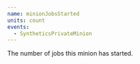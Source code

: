 ```yaml
---
name: minionJobsStarted
units: count
events:
  - SyntheticsPrivateMinion
---
```


The number of jobs this minion has started.